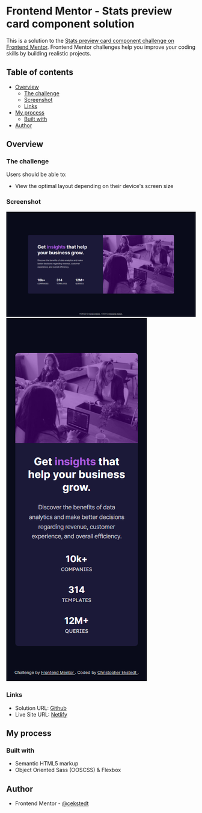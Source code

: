 # Frontend Mentor - Stats preview card component solution

This is a solution to the [Stats preview card component challenge on Frontend Mentor](https://www.frontendmentor.io/challenges/stats-preview-card-component-8JqbgoU62). Frontend Mentor challenges help you improve your coding skills by building realistic projects.

## Table of contents

- [Overview](#overview)
  - [The challenge](#the-challenge)
  - [Screenshot](#screenshot)
  - [Links](#links)
- [My process](#my-process)
  - [Built with](#built-with)
- [Author](#author)

## Overview

### The challenge

Users should be able to:

- View the optimal layout depending on their device's screen size

### Screenshot

![Desktop](./design/desktop-screenshot.png)
![Mobile](./design/mobile-screenshot.png)

### Links

- Solution URL: [Github](https://github.com/cekstedt/stats-preview-card-component)
- Live Site URL: [Netlify](https://spiffy-toffee-c87cbb.netlify.app/)

## My process

### Built with

- Semantic HTML5 markup
- Object Oriented Sass (OOSCSS) & Flexbox

## Author

- Frontend Mentor - [@cekstedt](https://www.frontendmentor.io/profile/cekstedt)
